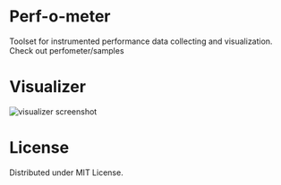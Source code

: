 # Perf-o-meter

Toolset for instrumented performance data collecting and visualization.
Check out perfometer/samples

# Visualizer

![visualizer screenshot](doc/perf-o-meter-visualizer.jpg)

# License

Distributed under MIT License.
